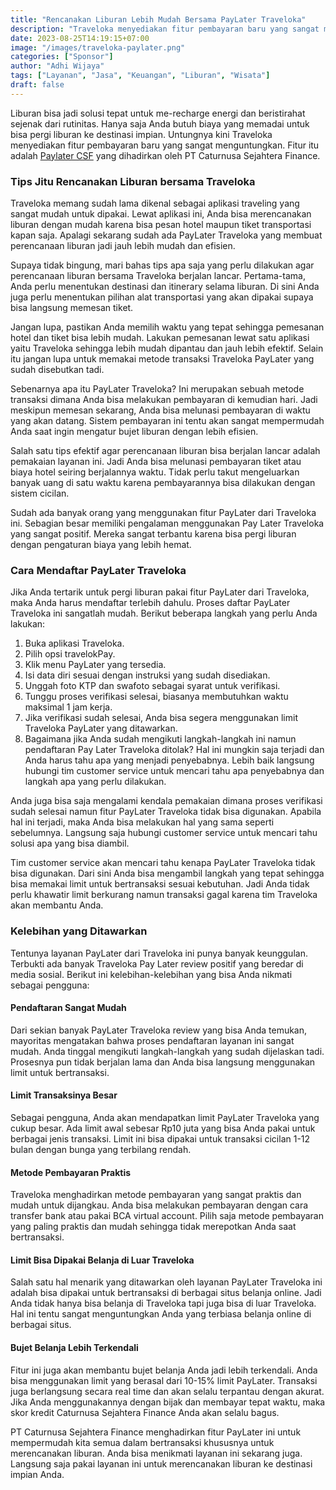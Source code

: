 ```yaml
---
title: "Rencanakan Liburan Lebih Mudah Bersama PayLater Traveloka"
description: "Traveloka menyediakan fitur pembayaran baru yang sangat menguntungkan. Fitur itu adalah PayLater CSF yang dihadirkan oleh PT Caturnusa Sejahtera Finance. "
date: 2023-08-25T14:19:15+07:00
image: "/images/traveloka-paylater.png"
categories: ["Sponsor"]
author: "Adhi Wijaya"
tags: ["Layanan", "Jasa", "Keuangan", "Liburan", "Wisata"]
draft: false
---
```


Liburan bisa jadi solusi tepat untuk me-recharge energi dan beristirahat sejenak dari rutinitas. Hanya saja Anda butuh biaya yang memadai untuk bisa pergi liburan ke destinasi impian. Untungnya kini Traveloka menyediakan fitur pembayaran baru yang sangat menguntungkan. Fitur itu adalah [Paylater CSF](https://www.traveloka.com/id-id/travelokapay/paylater) yang dihadirkan oleh PT Caturnusa Sejahtera Finance. 

### Tips Jitu Rencanakan Liburan bersama Traveloka
Traveloka memang sudah lama dikenal sebagai aplikasi traveling yang sangat mudah untuk dipakai. Lewat aplikasi ini, Anda bisa merencanakan liburan dengan mudah karena bisa pesan hotel maupun tiket transportasi kapan saja. Apalagi sekarang sudah ada PayLater Traveloka yang membuat perencanaan liburan jadi jauh lebih mudah dan efisien. 

Supaya tidak bingung, mari bahas tips apa saja yang perlu dilakukan agar perencanaan liburan bersama Traveloka berjalan lancar. Pertama-tama, Anda perlu menentukan destinasi dan itinerary selama liburan. Di sini Anda juga perlu menentukan pilihan alat transportasi yang akan dipakai supaya bisa langsung memesan tiket. 

Jangan lupa, pastikan Anda memilih waktu yang tepat sehingga pemesanan hotel dan tiket bisa lebih mudah. Lakukan pemesanan lewat satu aplikasi yaitu Traveloka sehingga lebih mudah dipantau dan jauh lebih efektif. Selain itu jangan lupa untuk memakai metode transaksi Traveloka PayLater yang sudah disebutkan tadi. 

Sebenarnya apa itu PayLater Traveloka? Ini merupakan sebuah metode transaksi dimana Anda bisa melakukan pembayaran di kemudian hari. Jadi meskipun memesan sekarang, Anda bisa melunasi pembayaran di waktu yang akan datang. Sistem pembayaran ini tentu akan sangat mempermudah Anda saat ingin mengatur bujet liburan dengan lebih efisien. 

Salah satu tips efektif agar perencanaan liburan bisa berjalan lancar adalah pemakaian layanan ini. Jadi Anda bisa melunasi pembayaran tiket atau biaya hotel seiring berjalannya waktu. Tidak perlu takut mengeluarkan banyak uang di satu waktu karena pembayarannya bisa dilakukan dengan sistem cicilan. 

Sudah ada banyak orang yang menggunakan fitur PayLater dari Traveloka ini. Sebagian besar memiliki pengalaman menggunakan Pay Later Traveloka yang sangat positif. Mereka sangat terbantu karena bisa pergi liburan dengan pengaturan biaya yang lebih hemat. 

### Cara Mendaftar PayLater Traveloka
Jika Anda tertarik untuk pergi liburan pakai fitur PayLater dari Traveloka, maka Anda harus mendaftar terlebih dahulu. Proses daftar PayLater Traveloka ini sangatlah mudah. Berikut beberapa langkah yang perlu Anda lakukan:

1. Buka aplikasi Traveloka. 
2. Pilih opsi travelokPay.
3. Klik menu PayLater yang tersedia. 
4. Isi data diri sesuai dengan instruksi yang sudah disediakan. 
5. Unggah foto KTP dan swafoto sebagai syarat untuk verifikasi. 
6. Tunggu proses verifikasi selesai, biasanya membutuhkan waktu maksimal 1 jam kerja. 
7. Jika verifikasi sudah selesai, Anda bisa segera menggunakan limit Traveloka PayLater yang ditawarkan. 
8. Bagaimana jika Anda sudah mengikuti langkah-langkah ini namun pendaftaran Pay Later Traveloka ditolak? Hal ini mungkin saja terjadi dan Anda harus tahu apa yang menjadi penyebabnya. Lebih baik langsung hubungi tim customer service untuk mencari tahu apa penyebabnya dan langkah apa yang perlu dilakukan. 

Anda juga bisa saja mengalami kendala pemakaian dimana proses verifikasi sudah selesai namun fitur PayLater Traveloka tidak bisa digunakan. Apabila hal ini terjadi, maka Anda bisa melakukan hal yang sama seperti sebelumnya. Langsung saja hubungi customer service untuk mencari tahu solusi apa yang bisa diambil. 

Tim customer service akan mencari tahu kenapa PayLater Traveloka tidak bisa digunakan. Dari sini Anda bisa mengambil langkah yang tepat sehingga bisa memakai limit untuk bertransaksi sesuai kebutuhan. Jadi Anda tidak perlu khawatir limit berkurang namun transaksi gagal karena tim Traveloka akan membantu Anda. 

### Kelebihan yang Ditawarkan
Tentunya layanan PayLater dari Traveloka ini punya banyak keunggulan. Terbukti ada banyak Traveloka Pay Later review positif yang beredar di media sosial. Berikut ini kelebihan-kelebihan yang bisa Anda nikmati sebagai pengguna:

#### Pendaftaran Sangat Mudah
Dari sekian banyak PayLater Traveloka review yang bisa Anda temukan, mayoritas mengatakan bahwa proses pendaftaran layanan ini sangat mudah. Anda tinggal mengikuti langkah-langkah yang sudah dijelaskan tadi. Prosesnya pun tidak berjalan lama dan Anda bisa langsung menggunakan limit untuk bertransaksi. 

#### Limit Transaksinya Besar
Sebagai pengguna, Anda akan mendapatkan limit PayLater Traveloka yang cukup besar. Ada limit awal sebesar Rp10 juta yang bisa Anda pakai untuk berbagai jenis transaksi. Limit ini bisa dipakai untuk transaksi cicilan 1-12 bulan dengan bunga yang terbilang rendah. 

#### Metode Pembayaran Praktis
Traveloka menghadirkan metode pembayaran yang sangat praktis dan mudah untuk dijangkau. Anda bisa melakukan pembayaran dengan cara transfer bank atau pakai BCA virtual account. Pilih saja metode pembayaran yang paling praktis dan mudah sehingga tidak merepotkan Anda saat bertransaksi. 

#### Limit Bisa Dipakai Belanja di Luar Traveloka
Salah satu hal menarik yang ditawarkan oleh layanan PayLater Traveloka ini adalah bisa dipakai untuk bertransaksi di berbagai situs belanja online. Jadi Anda tidak hanya bisa belanja di Traveloka tapi juga bisa di luar Traveloka. Hal ini tentu sangat menguntungkan Anda yang terbiasa belanja online di berbagai situs. 

#### Bujet Belanja Lebih Terkendali
Fitur ini juga akan membantu bujet belanja Anda jadi lebih terkendali. Anda bisa menggunakan limit yang berasal dari 10-15% limit PayLater. Transaksi juga berlangsung secara real time dan akan selalu terpantau dengan akurat. Jika Anda menggunakannya dengan bijak dan membayar tepat waktu, maka skor kredit Caturnusa Sejahtera Finance Anda akan selalu bagus. 

PT Caturnusa Sejahtera Finance menghadirkan fitur PayLater ini untuk mempermudah kita semua dalam bertransaksi khususnya untuk merencanakan liburan. Anda bisa menikmati layanan ini sekarang juga. Langsung saja pakai layanan ini untuk merencanakan liburan ke destinasi impian Anda. 